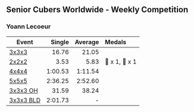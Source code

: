## Senior Cubers Worldwide - Weekly Competition
### Yoann Lecoeur

| Event | Single | Average | Medals |
| -- | --: | --: | :-- |
| [3x3x3](yoann_lecoeur/333.md) | 16.76 | 21.05 |  |
| [2x2x2](yoann_lecoeur/222.md) | 3.53 | 5.83 | 🥈 x 1, 🥉 x 1 |
| [4x4x4](yoann_lecoeur/444.md) | 1:00.53 | 1:11.54 |  |
| [5x5x5](yoann_lecoeur/555.md) | 2:36.25 | 2:52.60 |  |
| [3x3x3 OH](yoann_lecoeur/333oh.md) | 31.59 | 38.24 |  |
| [3x3x3 BLD](yoann_lecoeur/333bf.md) | 2:01.73 | - |  |

<!-- Global site tag (gtag.js) - Google Analytics -->
<script async src="https://www.googletagmanager.com/gtag/js?id=UA-86348435-3"></script>
<script>window.dataLayer = window.dataLayer || []; function gtag() {dataLayer.push(arguments);} gtag('js', new Date()); gtag('config', 'UA-86348435-3');</script>
